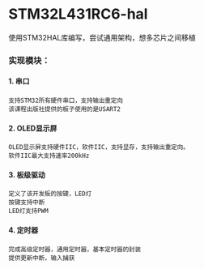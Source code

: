 # STM32L431RC6-hal
使用STM32HAL库编写，尝试通用架构，想多芯片之间移植

### 实现模块：
#### 1. 串口 
    支持STM32所有硬件串口，支持输出重定向
    该课程出版社提供的板子使用的是USART2
#### 2. OLED显示屏 
    OLED显示屏支持硬件IIC，软件IIC，支持显存，支持输出重定向。
    软件IIC最大支持速率200kHz
#### 3. 板级驱动 
    定义了该开发板的按键，LED灯
    按键支持中断
    LED灯支持PWM
#### 4. 定时器 
    完成高级定时器，通用定时器，基本定时器的封装
    提供更新中断，输入捕获

